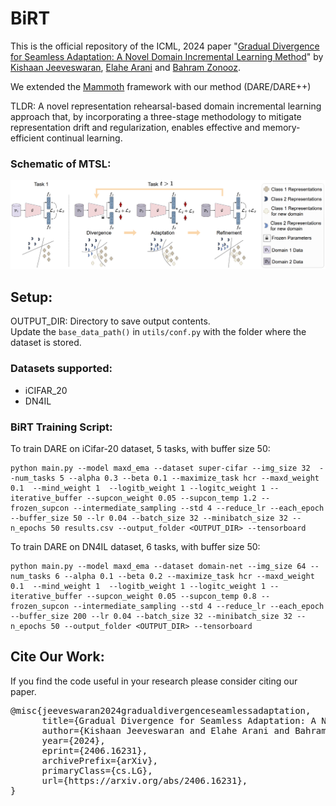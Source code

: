 # BiRT

This is the official repository of the ICML, 2024 paper "[Gradual Divergence for Seamless Adaptation: A Novel Domain Incremental Learning Method](https://arxiv.org/abs/2305.04769)" by [Kishaan Jeeveswaran](https://scholar.google.com/citations?user=JcqW3_QAAAAJ&hl=en), [Elahe Arani](https://scholar.google.com/citations?user=e_I_v6cAAAAJ&hl=en) and [Bahram Zonooz](https://scholar.google.com/citations?hl=en&user=FZmIlY8AAAAJ).

We extended the [Mammoth](https://github.com/aimagelab/mammoth) framework with our method (DARE/DARE++)

TLDR: A novel representation rehearsal-based domain incremental learning approach that, by incorporating a three-stage methodology to mitigate representation drift and regularization, enables effective and memory-efficient continual learning.

### Schematic of MTSL:
![image info](./images/dare.png)

## Setup:

OUTPUT_DIR: Directory to save output contents.<br />
Update the `base_data_path()` in `utils/conf.py` with the folder where the dataset is stored.<br />

### Datasets supported: <br />

* iCIFAR_20
* DN4IL


### BiRT Training Script:

To train DARE on iCifar-20 dataset, 5 tasks, with buffer size 50: 
```
python main.py --model maxd_ema --dataset super-cifar --img_size 32  --num_tasks 5 --alpha 0.3 --beta 0.1 --maximize_task hcr --maxd_weight 0.1  --mind_weight 1  --logitb_weight 1 --logitc_weight 1 --iterative_buffer --supcon_weight 0.05 --supcon_temp 1.2 --frozen_supcon --intermediate_sampling --std 4 --reduce_lr --each_epoch --buffer_size 50 --lr 0.04 --batch_size 32 --minibatch_size 32 --n_epochs 50 results.csv --output_folder <OUTPUT_DIR> --tensorboard
```

To train DARE on DN4IL dataset, 6 tasks, with buffer size 50: 
```
python main.py --model maxd_ema --dataset domain-net --img_size 64 --num_tasks 6 --alpha 0.1 --beta 0.2 --maximize_task hcr --maxd_weight 0.1  --mind_weight 1  --logitb_weight 1 --logitc_weight 1 --iterative_buffer --supcon_weight 0.05 --supcon_temp 0.8 --frozen_supcon --intermediate_sampling --std 4 --reduce_lr --each_epoch --buffer_size 200 --lr 0.04 --batch_size 32 --minibatch_size 32 --n_epochs 50 --output_folder <OUTPUT_DIR> --tensorboard
```


## Cite Our Work:

If you find the code useful in your research please consider citing our paper.

<pre>
@misc{jeeveswaran2024gradualdivergenceseamlessadaptation,
      title={Gradual Divergence for Seamless Adaptation: A Novel Domain Incremental Learning Method}, 
      author={Kishaan Jeeveswaran and Elahe Arani and Bahram Zonooz},
      year={2024},
      eprint={2406.16231},
      archivePrefix={arXiv},
      primaryClass={cs.LG},
      url={https://arxiv.org/abs/2406.16231}, 
}
</pre>
